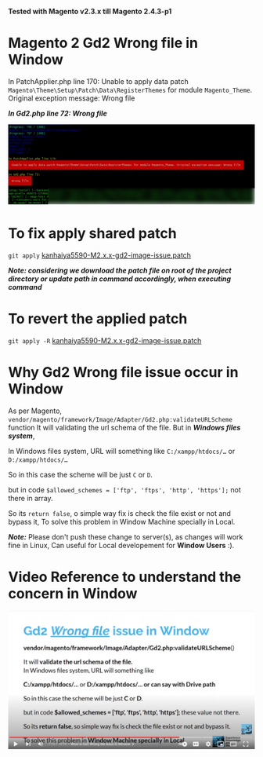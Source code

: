 
**Tested with Magento v2.3.x till Magento 2.4.3-p1**

# Magento 2 Gd2 Wrong file in Window
In PatchApplier.php line 170:  Unable to apply data patch `Magento\Theme\Setup\Patch\Data\RegisterThemes` for module `Magento_Theme`. Original exception message: Wrong file   

***In Gd2.php line 72: Wrong file***

![Error Screenshot](screenshot.png)

# To fix apply shared patch

`git apply` [kanhaiya5590-M2.x.x-gd2-image-issue.patch](kanhaiya5590-M2.x.x-gd2-image-issue.patch)

 ***Note: considering we download the patch file on root of the project directory or update path in command accordingly, when executing command***
 
 
 # To revert the applied patch
 `git apply -R` [kanhaiya5590-M2.x.x-gd2-image-issue.patch](kanhaiya5590-M2.x.x-gd2-image-issue.patch)

# Why  Gd2 Wrong file issue occur in Window
As per Magento, `vendor/magento/framework/Image/Adapter/Gd2.php:validateURLScheme` function 
It will validating the url schema of the file. But in ***Windows files system***, 


In Windows files system, URL will something like `C:/xampp/htdocs/…` or `D:/xampp/htdocs/…`

So in this case the scheme will be just `C` or `D`. 

but in code `$allowed_schemes = ['ftp', 'ftps', 'http', 'https'];` not there in array. 

So its `return false`, o simple way fix is check the file exist or not and bypass it, To solve this problem in Window Machine specially in Local.

***Note:*** Please don't push these change to server(s), as changes will work fine in Linux, Can useful for Local developement for **Window Users** :).

# Video Reference to understand the concern in Window
[![What is Gd2 Wrong file issue in Window Youtube](Magento-2-Windows-Problem-Installing-Magento-2-3-x-or-2-4-x-Gd2-Wrong-file-issue-Fixed-YouTube.png)](https://youtu.be/CMOFnOGGVH8?t=384 "What is Gd2 Wrong file issue in Window")
